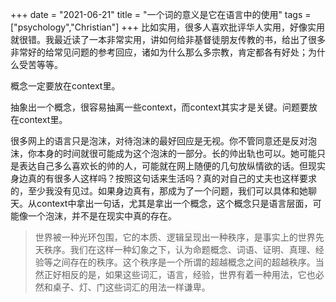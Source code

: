 +++ 
date = "2021-06-21"
title = "一个词的意义是它在语言中的使用"
tags = ["psychology","Christian"]
+++
比如实用，很多人喜欢批评华人实用，好像实用就很错。我最近读了一本非常实用，讲如何给非基督徒朋友传教的书，给出了很多非常好的给常见问题的参考回应，诸如为什么那么多宗教，肯定都各有好处；为什么受苦等等。

概念一定要放在context里。

抽象出一个概念，很容易抽离一些context，而context其实才是关键。问题要放在context里。

很多网上的语言只是泡沫，对待泡沫的最好回应是无视。你不管同意还是反对泡沫，你本身的时间就很可能成为这个泡沫的一部分。长的帅出轨也可以。她可能只是表达自己多么喜欢长的帅的人，可能就在网上随便的几句放纵情欲的话。但现实身边真的有很多人这样吗？按照这句话来生活吗？真的对自己的丈夫也这样要求的，至少我没有见过。如果身边真有，那成为了一个问题，我们可以具体和她聊天。从context中拿出一句话，尤其是拿出一个概念，这个概念只是语言层面，可能像一个泡沫，并不是在现实中真的存在。

> 世界被一种光环包围，它的本质、逻辑呈现出一种秩序，是事实上的世界先天秩序。我们在这样一种幻象之下，认为命题概念、词语、证明、真理、经验等之间存在的秩序。这个秩序是一个所谓的超越概念之间的超越秩序。当然正好相反的是，如果这些词汇，语言，经验，世界有着一种用法，它也必然和桌子、灯、门这些词汇的用法一样谦卑。
